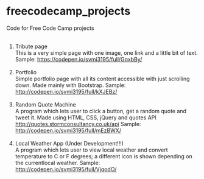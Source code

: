 # freecodecamp_projects
Code for Free Code Camp projects
<br><br>
1. Tribute page<br>
This is a very simple page with one image, one link and a little bit of text. Sample: https://codepen.io/svmi3195/full/GqxbBy/<br><br>
2. Portfolio<br>
Simple portfolio page with all its content accessible with just scrolling down. Made mainly with Bootstrap. Sample: http://codepen.io/svmi3195/full/kXJEBz/ <br><br>
3. Random Quote Machine<br>
A program which lets user to click a button, get a random quote and tweet it. Made using HTML, CSS, jQuery and quotes API http://quotes.stormconsultancy.co.uk/api Sample: http://codepen.io/svmi3195/full/mEzBWX/ <br><br>
4. Local Weather App (Under Development!!!)<br>
A program which lets user to view local weather and convert temperature to C or F degrees; a different icon is shown depending on the currentlocal weather. Sample: http://codepen.io/svmi3195/full/VjqodO/ <br><br>
